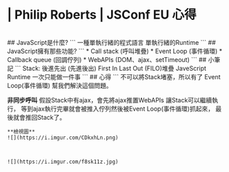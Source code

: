 # | Philip Roberts | JSConf EU 心得
<br>
## JavaScript是什麼?
```
一種單執行緒的程式語言 單執行緒的Runtime
```
## JavaScript擁有那些功能?
```
* Call stack        (呼叫堆疊)
* Event Loop        (事件循環)
* Callback queue    (回調佇列)
* WebAPIs           (DOM、ajax、setTimeout)
```
## 小筆記
```
 Stack: 後進先出 (先進後出) First In Last Out (FILO)堆疊
 JaveScript Runtime 一次只能做一件事
```
## 心得
```
不可以將Stack堵塞，所以有了 Event Loop(事件循環) 幫我們解決這個問題。

**非同步呼叫**
假設Stack中有ajax，會先將ajax推置WebAPIs 讓Stack可以繼續執行，
等到ajax執行完畢就會被推入佇列然後被Event Loop(事件循環)抓起來，
最後就會推回Stack了。
```
**檢視圖**
![](https://i.imgur.com/CDkxhLn.png)



![](https://i.imgur.com/f8sk11z.jpg)
